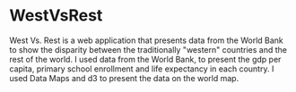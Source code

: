 # WestVsRest
West Vs. Rest is a web application that presents data from the World Bank to show the disparity between the traditionally "western" countries and the rest of the world. I used data from the World Bank, to present the gdp per capita, primary school enrollment and life expectancy in each country. I used Data Maps and d3 to present the data on the world map. 
